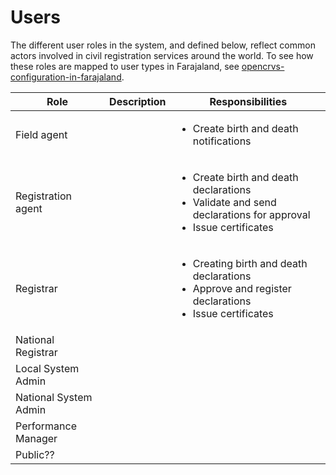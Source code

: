 # Users

The different user roles in the system, and defined below, reflect common actors involved in civil registration services around the world. To see how these roles are mapped to user types in Farajaland, see [opencrvs-configuration-in-farajaland](../../../default-configuration/opencrvs-configuration-in-farajaland/ "mention").

| Role                  | Description | Responsibilities                                                                                                                     |
| --------------------- | ----------- | ------------------------------------------------------------------------------------------------------------------------------------ |
| Field agent           |             | <ul><li>Create birth and death notifications</li></ul>                                                                               |
| Registration agent    |             | <ul><li>Create birth and death declarations</li><li>Validate and send declarations for approval</li><li>Issue certificates</li></ul> |
| Registrar             |             | <ul><li>Creating birth and death declarations</li><li>Approve and register declarations</li><li>Issue certificates</li></ul>         |
| National Registrar    |             |                                                                                                                                      |
| Local System Admin    |             |                                                                                                                                      |
| National System Admin |             |                                                                                                                                      |
| Performance Manager   |             |                                                                                                                                      |
| Public??              |             |                                                                                                                                      |
